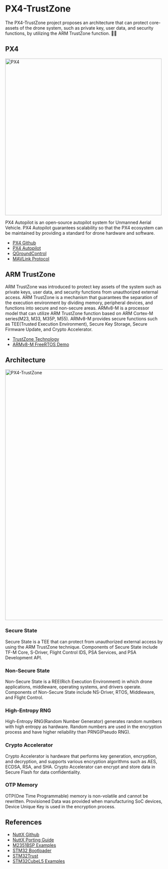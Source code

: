 # PX4-TrustZone
The PX4-TrustZone project proposes an architecture that can protect core-assets of the drone system, such as private key, user data, and security functions, by utilizing the ARM TrustZone function. 🚁🔐  

## PX4
<img title="Architecture" alt="PX4" src="https://github.com/korkeep/PX4-TrustZone/raw/main/Architecture/PX4.png" width="500"/>  

PX4 Autopilot is an open-source autopilot system for Unmanned Aerial Vehicle. PX4 Autopilot guarantees scalability so that the PX4 ecosystem can be maintained by providing a standard for drone hardware and software.  
- [PX4 Github](https://github.com/PX4/PX4-Autopilot)
- [PX4 Autopilot](https://docs.px4.io/master/en/)
- [QGroundControl](http://qgroundcontrol.com/)
- [MAVLink Protocol](https://mavlink.io/en/)

## ARM TrustZone
ARM TrustZone was introduced to protect key assets of the system such as private keys, user data, and security functions from unauthorized external access. ARM TrustZone is a mechanism that guarantees the separation of the execution environment by dividing memory, peripheral devices, and functions into secure and non-secure areas. ARMv8-M is a processor model that can utilize ARM TrustZone function based on ARM Cortex-M series(M23, M33, M35P, M55). ARMv8-M provides secure functions such as TEE(Trusted Execution Environment), Secure Key Storage, Secure Firmware Update, and Crypto Accelerator.
- [TrustZone Technology](https://www.arm.com/why-arm/technologies/trustzone-for-cortex-m)
- [ARMv8-M FreeRTOS Demo](https://www.freertos.org/RTOS-Cortex-M23-NuMaker-PFM-M2351-Keil.html#SourceCodeOrg)

## Architecture
<img title="Architecture" alt="PX4-TrustZone" src="https://github.com/korkeep/PX4-TrustZone/raw/main/Architecture/PX4-TrustZone.PNG" width="800"/>

### Secure State
Secure State is a TEE that can protect from unauthorized external access by using the ARM TrustZone technique. Components of Secure State include TF-M Core, S-Driver, Flight Control IDS, PSA Services, and PSA Development API.

### Non-Secure State
Non-Secure State is a REE(Rich Execution Environment) in which drone applications, middleware, operating systems, and drivers operate. Components of Non-Secure State include NS-Driver, RTOS, Middleware, and Flight Control.  

### High-Entropy RNG
High-Entropy RNG(Random Number Generator) generates random numbers with high entropy as hardware. Random numbers are used in the encryption process and have higher reliability than PRNG(Pseudo RNG).  

### Crypto Accelerator
Crypto Accelerator is hardware that performs key generation, encryption, and decryption, and supports various encryption algorithms such as AES, ECDSA, RSA, and SHA. Crypto Accelerator can encrypt and store data in Secure Flash for data confidentiality.  

### OTP Memory
OTP(One Time Programmable) memory is non-volatile and cannot be rewritten. Provisioned Data was provided when manufacturing SoC devices, Device Unique Key is used in the encryption process.  

## References
- [NuttX Github](https://github.com/PX4/NuttX)
- [NuttX Porting Guide](https://cwiki.apache.org/confluence/display/NUTTX/Porting+Guide)
- [M2351BSP Examples](https://github.com/OpenNuvoton/M2351BSP)
- [STM32 Bootloader](https://docs.px4.io/master/en/software_update/stm32_bootloader.html)
- [STM32Trust](https://www.st.com/content/st_com/en/ecosystems/stm32trust.html)
- [STM32CubeL5 Examples](https://github.com/STMicroelectronics/STM32CubeL5)
